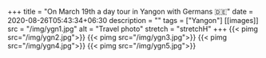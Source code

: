 +++
title = "On March 19th a day tour in Yangon with Germans 🇩🇪"
date = 2020-08-26T05:43:34+06:30
description  = ""
tags  = ["Yangon"]
[[images]]
  src  = "/img/ygn1.jpg"
  alt  = "Travel photo"
  stretch = "stretchH"
+++
{{< pimg src="/img/ygn2.jpg">}}
{{< pimg src="/img/ygn3.jpg">}}
{{< pimg src="/img/ygn4.jpg">}}
{{< pimg src="/img/ygn5.jpg">}}
